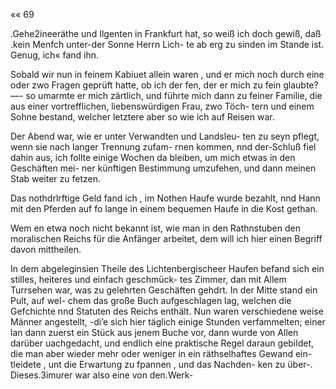  

«« 69

.Gehe2ineeräthe und Ilgenten in Frankfurt hat, so weiß ich
doch gewiß, daß .kein Menfch unter-der Sonne Herrn Lich-
te ab erg zu sinden im Stande ist. Genug, ich« fand ihn.

Sobald wir nun in feinem Kabiuet allein waren , und er
mich noch durch eine oder zwo Fragen geprüft hatte, ob ich
der fen, der er mich zu fein glaubte? —- so umarmte er
mich zärtlich, und führte mich dann zu feiner Familie, die
aus einer vortrefflichen, liebenswürdigen Frau, zwo Töch-
tern und einem Sohne bestand, welcher letztere aber so wie ich
auf Reisen war.

Der Abend war, wie er unter Verwandten und Landsleu-
ten zu seyn pflegt, wenn sie nach langer Trennung zufam-
rnen kommen, nnd der-Schluß fiel dahin aus, ich follte einige
Wochen da bleiben, um mich etwas in den Geschäften mei-
ner künftigen Bestimmung umzufehen, und dann meinen Stab
weiter zu fetzen.

Das nothdrlrftige Geld fand ich , im Nothen Haufe wurde
bezahlt, nnd Hann mit den Pferden auf fo lange in einem
bequemen Haufe in die Kost gethan.

Wem en etwa noch nicht bekannt ist, wie man in den
Rathnstuben den moralischen Reichs für die Anfänger arbeitet,
dem will ich hier einen Begriff davon mittheilen.

In dem abgeleginsien Theile des Lichtenbergischeer
Haufen befand sich ein stilles, heiteres und einfach geschmück-
tes Zimmer, dan mit Allem Turrsehen war, was zu gelehrten
Geschäften gehdrt. In der Mitte stand ein Pult, auf wel-
chem das große Buch aufgeschlagen lag, welchen die Gefchichte
nnd Statuten des Reichs enthält. Nun waren verschiedene
weise Männer angestellt, -di’e sich hier täglich einige Stunden
verfammelten; einer lan dann zuerst ein Stück aus jenem
Buche vor, dann wurde von Allen darüber uachgedacht, und
endlich eine praktische Regel daraun gebildet, die man aber
wieder mehr oder weniger in ein räthselhaftes Gewand ein-
tleidete , unt die Erwartung zu fpannen , und das Nachden-
ken zu über-. Dieses.3imurer war also eine von den.Werk-


